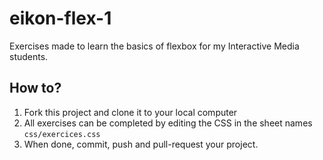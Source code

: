 # eikon-flex-1
Exercises made to learn the basics of flexbox for my Interactive Media students.

## How to?
1. Fork this project and clone it to your local computer
2. All exercises can be completed by editing the CSS in the sheet names `css/exercices.css`
3. When done, commit, push and pull-request your project.
